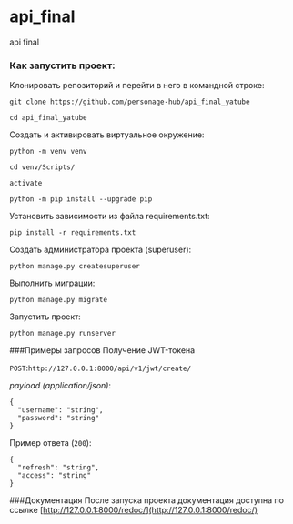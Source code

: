 # api_final
api final

### Как запустить проект:

Клонировать репозиторий и перейти в него в командной строке:

```
git clone https://github.com/personage-hub/api_final_yatube
```

```
cd api_final_yatube
```

Создать и активировать виртуальное окружение:

```
python -m venv venv
```

```
cd venv/Scripts/
```

```
activate
```

```
python -m pip install --upgrade pip
```

Установить зависимости из файла requirements.txt:

```
pip install -r requirements.txt
```
Создать администратора проекта (superuser):
```
python manage.py createsuperuser
```

Выполнить миграции:

```
python manage.py migrate
```

Запустить проект:

```
python manage.py runserver
```

###Примеры запросов
Получение JWT-токена

`POST`:```http://127.0.0.1:8000/api/v1/jwt/create/```

_payload (application/json)_:
```
{
  "username": "string",
  "password": "string"
}
```
Пример ответа (`200`):
```
{
  "refresh": "string",
  "access": "string"
}
```

###Документация
После запуска проекта документация доступна по ссылке [http://127.0.0.1:8000/redoc/](http://127.0.0.1:8000/redoc/)